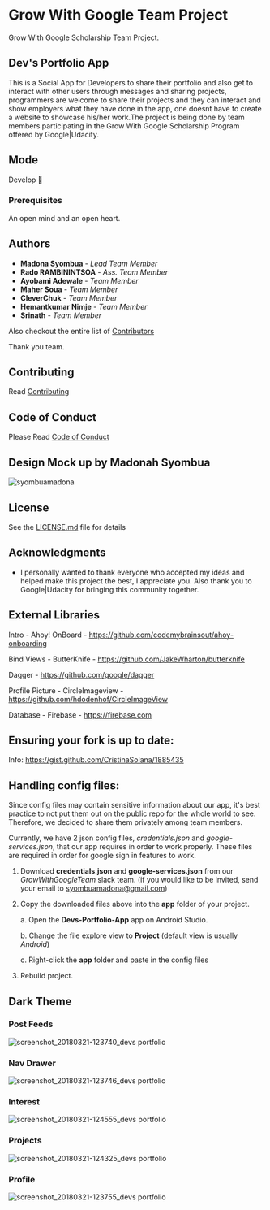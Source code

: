 # Grow With Google Team Project 
Grow With Google Scholarship Team Project.

## Dev's Portfolio App

This is a Social App for Developers to share their portfolio and also get to interact with other users through messages and sharing projects, programmers are welcome to share their projects and they can interact and show employers what they have done in the app, one doesnt have to create a website to showcase his/her work.The project is being done by team members participating in the Grow With Google Scholarship Program offered by Google|Udacity. 

## Mode
Develop 🔧

### Prerequisites
An open mind and an open heart.

## Authors
* **Madona Syombua** - *Lead Team Member* 
* **Rado RAMBININTSOA** - *Ass. Team Member*
* **Ayobami Adewale** - *Team Member*
* **Maher Soua** - *Team Member*
* **CleverChuk** - *Team Member*
* **Hemantkumar Nimje** - *Team Member*
* **Srinath** - *Team Member*

Also checkout the entire list of [Contributors](https://github.com/Madonahs/Devs-Portfolio-App/wiki)

Thank you team.

## Contributing

Read  [Contributing](https://gist.github.com/PurpleBooth/b24679402957c63ec426)

## Code of Conduct

Please Read [Code of Conduct](https://github.com/Madonahs/GrowWithGoogleTeamProject/blob/master/CODE_OF_CONDUCT.md)

## Design Mock up by Madonah Syombua

![syombuamadona](https://user-images.githubusercontent.com/11560987/36858976-aa804258-1d42-11e8-9278-b90762987037.png)


## License

See the [LICENSE.md](LICENSE.txt) file for details

## Acknowledgments

* I personally wanted to thank everyone who accepted my ideas and helped make this project the best, I appreciate you. Also thank you to Google|Udacity for bringing this community together.

## External Libraries
Intro - Ahoy! OnBoard - https://github.com/codemybrainsout/ahoy-onboarding

Bind Views - ButterKnife - https://github.com/JakeWharton/butterknife

Dagger - https://github.com/google/dagger

Profile Picture - CircleImageview - https://github.com/hdodenhof/CircleImageView

Database - Firebase - https://firebase.com

## Ensuring your fork is up to date:
Info: https://gist.github.com/CristinaSolana/1885435


## Handling config files:
Since config files may contain sensitive information about our app, it's best practice to not put them
out on the public repo for the whole world to see. Therefore, we decided to share them privately
among team members. 

Currently, we have 2 json config files, *credentials.json* and *google-services.json*, that our app requires in order to work properly. 
These files are required in order for google sign in features to work.

1. Download **credentials.json** and **google-services.json** from our *GrowWithGoogleTeam* slack team.
(if you would like to be invited, send your email to syombuamadona@gmail.com)

2. Copy the downloaded files above into the **app** folder of your project.

    a. Open the **Devs-Portfolio-App** app on Android Studio.
    
    b. Change the file explore view to **Project** (default view is usually *Android*)
    
    c. Right-click the **app** folder and paste in the config files
    
3. Rebuild project.



## Dark Theme

### Post Feeds 
![screenshot_20180321-123740_devs portfolio](https://user-images.githubusercontent.com/11560987/37727591-3b885236-2d06-11e8-8bfb-d03afae3d7cf.jpg)

### Nav Drawer
![screenshot_20180321-123746_devs portfolio](https://user-images.githubusercontent.com/11560987/37727607-48617906-2d06-11e8-862d-a77f159e9da8.jpg)

### Interest
![screenshot_20180321-124555_devs portfolio](https://user-images.githubusercontent.com/11560987/37727626-575d4750-2d06-11e8-9c62-ff1c834e61d8.jpg)

### Projects
![screenshot_20180321-124325_devs portfolio](https://user-images.githubusercontent.com/11560987/37727634-5c2988b6-2d06-11e8-9a52-e6d8420bd665.jpg)

### Profile
![screenshot_20180321-123755_devs portfolio](https://user-images.githubusercontent.com/11560987/37727647-66431f24-2d06-11e8-92e8-981c31e4fdc6.jpg)



